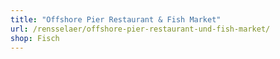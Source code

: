 ```yaml
---
title: "Offshore Pier Restaurant & Fish Market"
url: /rensselaer/offshore-pier-restaurant-und-fish-market/
shop: Fisch
---
```

